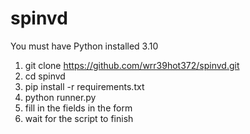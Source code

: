 # spinvd

You must have Python installed 3.10

1. git clone https://github.com/wrr39hot372/spinvd.git
2. cd spinvd
3. pip install -r requirements.txt
4. python runner.py
5. fill in the fields in the form
6. wait for the script to finish
